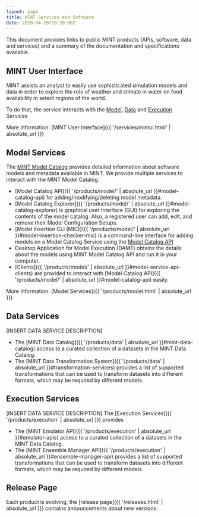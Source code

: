 ```yaml
---
layout: page
title: MINT Services and Software
date: 2020-04-28T10:20:00Z
---
```


This document provides links to public MINT products (APIs, software, data and services) and a summary of the documentation and specifications available.



## MINT User Interface

MINT assists an analyst to easily use sophisticated simulation models and data in order to explore the role of weather and climate in water on food availability in select regions of the world. 

To do that, the service interacts with the [Model](#model-services), [Data](#data-services) and [Execution](#execution-services) Services

More information: [MINT User Interface]({{ '/services/mintui.html' | absolute_url }})


## Model Services

The [MINT Model Catalog](#model-catalog-api) provides detailed information about software models and metadata available in MINT. 
We provide multiple services to interact with the MINT Model Catalog.

- [Model Catalog API]({{ '/products/model/' | absolute_url }}#model-catalog-api) for adding/modifying/deleting model metadata. 
- [Model Catalog Explorer]({{ '/products/model/' | absolute_url }}#model-catalog-explorer) is graphical user interface (GUI) for exploring the contents of the model catalog. Also, a registered user can add, edit, and remove their Model Configuration Setups.
- [Model Insertion CLI (MIC)]({{ '/products/model/' | absolute_url }}#model-insertion-checker-mic) is a command-line interface for adding models on a Model Catalog Service using the [Model Catalog API](#model-catalog-api)
- Desktop Application for Model Execution (DAME) obtains the details about the models using MINT Model Catalog API and run it in your computer.
- [Clients]({{ '/products/model/' | absolute_url }}#model-service-api-clients) are provided to interact with [Model Catalog API]({{ '/products/model/' | absolute_url }}#model-catalog-api) easily.


More information: [Model Services]({{ '/products/model.html' | absolute_url }})

## Data Services

[INSERT DATA SERVICE DESCRIPTION]

- The [MINT Data Catalog]({{ '/products/data' | absolute_url }}#mint-data-catalog) access to a curated collection of a datasets in the MINT Data Catalog.
- The [MINT Data Transformation System]({{ '/products/data' | absolute_url }}#transformation-services)  provides a list of supported transformations that can be used to transform datasets into different formats, which may be required by different models.


## Execution Services

[INSERT DATA SERVICE DESCRIPTION]
The [Execution Services]({{ '/products/execution' | absolute_url }}) provides 



- The [MINT Emulator API]({{ '/products/execution' | absolute_url }}#emulator-apis) access to a curated collection of a datasets in the MINT Data Catalog.
- The [MINT  Ensemble Manager API]({{ '/products/execution' | absolute_url }}#ensemble-manager-api)  provides a list of supported transformations that can be used to transform datasets into different formats, which may be required by different models.


## Release Page

Each product is evolving, the [release page]({{ '/releases.html' | absolute_url }}) contains announcements about new versions.




